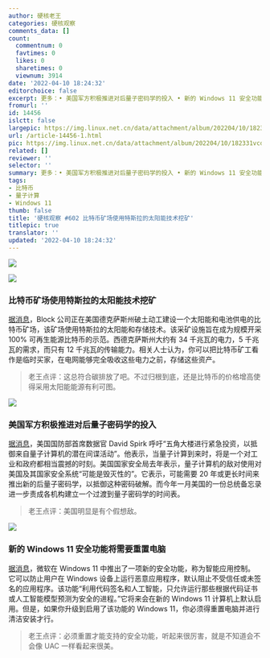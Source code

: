 ```yaml
---
author: 硬核老王
categories: 硬核观察
comments_data: []
count:
  commentnum: 0
  favtimes: 0
  likes: 0
  sharetimes: 0
  viewnum: 3914
date: '2022-04-10 18:24:32'
editorchoice: false
excerpt: 更多：• 美国军方积极推进对后量子密码学的投入 • 新的 Windows 11 安全功能将需要重置电脑
fromurl: ''
id: 14456
islctt: false
largepic: https://img.linux.net.cn/data/attachment/album/202204/10/182331vcdtuz18d0umcq91.jpg
url: /article-14456-1.html
pic: https://img.linux.net.cn/data/attachment/album/202204/10/182331vcdtuz18d0umcq91.jpg.thumb.jpg
related: []
reviewer: ''
selector: ''
summary: 更多：• 美国军方积极推进对后量子密码学的投入 • 新的 Windows 11 安全功能将需要重置电脑
tags:
- 比特币
- 量子计算
- Windows 11
thumb: false
title: '硬核观察 #602 比特币矿场使用特斯拉的太阳能技术挖矿'
titlepic: true
translator: ''
updated: '2022-04-10 18:24:32'
---
```


![](/data/attachment/album/202204/10/182331vcdtuz18d0umcq91.jpg)


![](/data/attachment/album/202204/10/182340jroil4c4ij144n1q.jpg)


### 比特币矿场使用特斯拉的太阳能技术挖矿


[据消息](https://www.cnbc.com/2022/04/08/tesla-block-blockstream-to-mine-bitcoin-off-solar-power-in-texas.html)，Block 公司正在美国德克萨斯州破土动工建设一个太阳能和电池供电的比特币矿场，该矿场使用特斯拉的太阳能和存储技术。该采矿设施旨在成为规模开采 100% 可再生能源比特币的示范。西德克萨斯州大约有 34 千兆瓦的电力，5 千兆瓦的需求，而只有 12 千兆瓦的传输能力。相关人士认为，你可以把比特币矿工看作是临时买家，在电网能够完全吸收这些电力之前，存储这些资产。



> 
> 老王点评：这总符合碳排放了吧。不过归根到底，还是比特币的价格增高使得采用太阳能能源有利可图。
> 
> 
> 


![](/data/attachment/album/202204/10/182348yr4taykgf8k1zq4s.jpg)


### 美国军方积极推进对后量子密码学的投入


[据消息](https://www.stripes.com/theaters/us/2022-04-08/pentagon-outgoing-data-boss-warns-quantum-cyber-threats-5625398.html)，美国国防部首席数据官 David Spirk 呼吁“五角大楼进行紧急投资，以抵御来自量子计算机的潜在间谍活动”。他表示，当量子计算到来时，将是一个对工业和政府都相当震撼的时刻。美国国家安全局去年表示，量子计算机的敌对使用对美国及其国家安全系统“可能是毁灭性的”。它表示，可能需要 20 年或更长时间来推出新的后量子密码学，以抵御这种密码破解。而今年一月美国的一份总统备忘录进一步责成各机构建立一个过渡到量子密码学的时间表。



> 
> 老王点评：美国明显是有个假想敌。
> 
> 
> 


![](/data/attachment/album/202204/10/182409wpfk8idsfkoici8s.jpg)


### 新的 Windows 11 安全功能将需要重置电脑


[据消息](https://www.thurrott.com/windows/windows-11/265379/new-windows-11-security-feature-will-require-a-pc-reset)，微软在 Windows 11 中推出了一项新的安全功能，称为智能应用控制。它可以防止用户在 Windows 设备上运行恶意应用程序，默认阻止不受信任或未签名的应用程序。该功能“利用代码签名和人工智能，只允许运行那些根据代码证书或人工智能模型预测为安全的进程。”它将来会在新的 Windows 11 计算机上默认启用。但是，如果你升级到启用了该功能的 Windows 11，你必须得重置电脑并进行清洁安装才行。



> 
> 老王点评：必须重置才能支持的安全功能，听起来很厉害，就是不知道会不会像 UAC 一样看起来很美。
> 
> 
>
